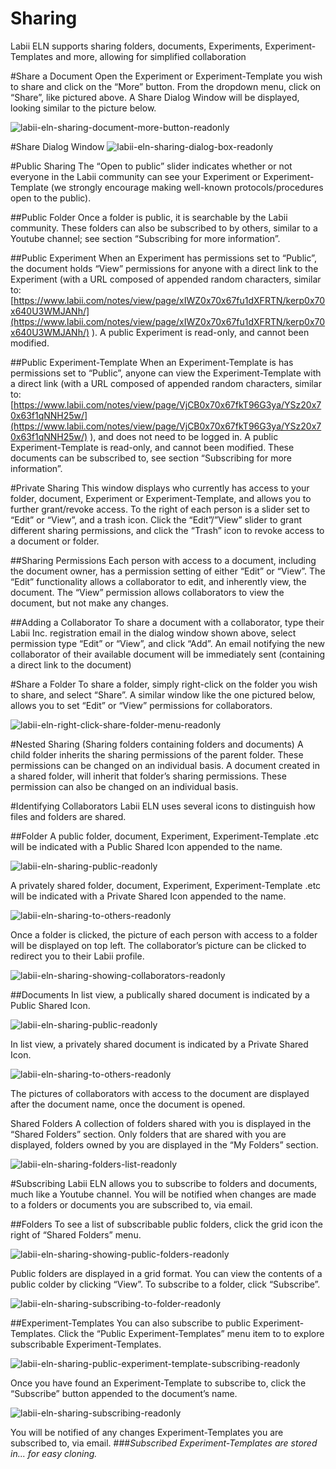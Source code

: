# Sharing

Labii ELN supports sharing folders, documents, Experiments, Experiment-Templates and more, allowing for simplified collaboration

#Share a Document
Open the Experiment or Experiment-Template you wish to share and click on the “More” button. From the dropdown menu, click on “Share”, like pictured above. A Share Dialog Window will be displayed, looking similar to the picture below.

![labii-eln-sharing-document-more-button-readonly](https://labiiblog.files.wordpress.com/2016/01/labii-eln-sharing-document-more-button.png)

#Share Dialog Window
![labii-eln-sharing-dialog-box-readonly](https://labiiblog.files.wordpress.com/2016/01/labii-eln-sharing-dialog-box.png)

#Public Sharing
The “Open to public” slider indicates whether or not everyone in the Labii community can see your Experiment or Experiment-Template (we strongly encourage making well-known protocols/procedures open to the public).

##Public Folder
Once a folder is public, it is searchable by the Labii community. These folders can also be subscribed to by others, similar to a Youtube channel; see section “Subscribing for more information”.

##Public Experiment
When an Experiment has permissions set to “Public”, the document holds “View” permissions for anyone with a direct link to the Experiment (with a URL composed of appended random characters, similar to: [https://www.labii.com/notes/view/page/xIWZ0x70x67fu1dXFRTN/kerp0x70x640U3WMJANh/](https://www.labii.com/notes/view/page/xIWZ0x70x67fu1dXFRTN/kerp0x70x640U3WMJANh/) ). A public Experiment is read-only, and cannot been modified.

##Public Experiment-Template
When an Experiment-Template is has permissions set to “Public”, anyone can view the Experiment-Template with a direct link (with a URL composed of appended random characters, similar to: [https://www.labii.com/notes/view/page/VjCB0x70x67fkT96G3ya/YSz20x70x63f1qNNH25w/](https://www.labii.com/notes/view/page/VjCB0x70x67fkT96G3ya/YSz20x70x63f1qNNH25w/) ), and does not need to be logged in. A public Experiment-Template is read-only, and cannot been modified. These documents can be subscribed to, see section “Subscribing for more information”.

#Private Sharing
This window displays who currently has access to your folder, document, Experiment or Experiment-Template, and allows you to further grant/revoke access. 
To the right of each person is a slider set to “Edit” or “View”, and a trash icon. Click the “Edit”/”View” slider to grant different sharing permissions, and click the “Trash” icon to revoke access to a document or folder.


##Sharing Permissions
Each person with access to a document, including the document owner, has a permission setting of either “Edit” or “View”. The “Edit” functionality allows a collaborator to edit, and inherently view, the document. The “View” permission allows collaborators to view the document, but not make any changes. 

##Adding a Collaborator
To share a document with a collaborator, type their Labii Inc. registration email in the dialog window shown above, select permission type “Edit” or “View”, and click “Add”. An email notifying the new collaborator of their available document will be immediately sent (containing a direct link to the document)

#Share a Folder
To share a folder, simply right-click on the folder you wish to share, and select “Share”. A similar window like the one pictured below, allows you to set “Edit” or “View” permissions for collaborators.

![labii-eln-right-click-share-folder-menu-readonly](https://labiiblog.files.wordpress.com/2016/01/labii-eln-right-click-share-folder-menu.png)

#Nested Sharing (Sharing folders containing folders and documents)
A child folder inherits the sharing permissions of the parent folder. These permissions can be changed on an individual basis.
A document created in a shared folder, will inherit that folder’s sharing permissions. These permission can also be changed on an individual basis.

#Identifying Collaborators
Labii ELN uses several icons to distinguish how files and folders are shared.

##Folder
A public folder, document, Experiment, Experiment-Template .etc will be indicated with a Public Shared Icon appended to the name.

![labii-eln-sharing-public-readonly](https://labiiblog.files.wordpress.com/2016/01/labii-eln-sharing-public.png)

A privately shared folder, document, Experiment, Experiment-Template .etc will be indicated with a Private Shared Icon appended to the name.

![labii-eln-sharing-to-others-readonly](https://labiiblog.files.wordpress.com/2016/01/labii-eln-sharing-to-others.png)

Once a folder is clicked, the picture of each person with access to a folder will be displayed on top left.  The collaborator’s picture can be clicked to redirect you to their Labii profile.

![labii-eln-sharing-showing-collaborators-readonly](https://labiiblog.files.wordpress.com/2016/01/labii-eln-sharing-showing-collaborators.png)

##Documents
In list view, a publically shared document is indicated by a Public Shared Icon.

![labii-eln-sharing-public-readonly](https://labiiblog.files.wordpress.com/2016/01/labii-eln-sharing-public.png)

In list view, a privately shared document is indicated by a Private Shared Icon.

![labii-eln-sharing-to-others-readonly](https://labiiblog.files.wordpress.com/2016/01/labii-eln-sharing-to-others.png)

The pictures of collaborators with access to the document are displayed after the document name, once the document is opened. 



Shared Folders
A collection of folders shared with you is displayed in the “Shared Folders” section. Only folders that are shared with you are displayed, folders owned by you are displayed in the “My Folders” section.

![labii-eln-sharing-folders-list-readonly](https://labiiblog.files.wordpress.com/2016/01/labii-eln-sharing-folders-list.png)

#Subscribing
Labii ELN allows you to subscribe to folders and documents, much like a Youtube channel. You will be notified when changes are made to a folders or documents you are subscribed to, via email. 

##Folders
To see a list of subscribable public folders, click the grid icon the right of “Shared Folders” menu.

![labii-eln-sharing-showing-public-folders-readonly](https://labiiblog.files.wordpress.com/2016/01/labii-eln-sharing-showing-public-folders.png)

Public folders are displayed in a grid format. You can view the contents of a public colder by clicking “View”. To subscribe to a folder, click “Subscribe”. 

![labii-eln-sharing-subscribing-to-folder-readonly](https://labiiblog.files.wordpress.com/2016/01/labii-eln-sharing-subscribing-to-folder.png)

##Experiment-Templates
You can also subscribe to public Experiment-Templates. Click the “Public Experiment-Templates” menu item to to explore subscribable Experiment-Templates. 

![labii-eln-sharing-public-experiment-template-subscribing-readonly](https://labiiblog.files.wordpress.com/2016/01/labii-eln-sharing-public-experiment-template-subscribing.png)

Once you have found an Experiment-Template to subscribe to, click the “Subscribe” button appended to the document’s name. 

![labii-eln-sharing-subscribing-readonly](https://labiiblog.files.wordpress.com/2016/01/labii-eln-sharing-subscribing.png)

You will be notified of any changes Experiment-Templates you are subscribed to, via email.
###*Subscribed Experiment-Templates are stored in... for easy cloning.*
